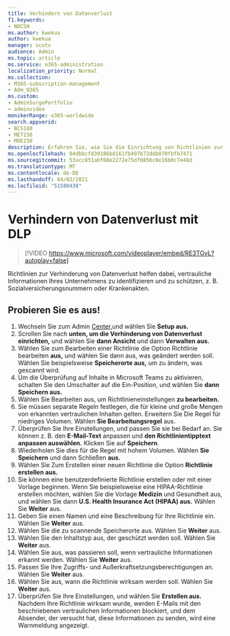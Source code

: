 ```yaml
---
title: Verhindern von Datenverlust
f1.keywords:
- NOCSH
ms.author: kwekua
author: kwekua
manager: scotv
audience: Admin
ms.topic: article
ms.service: o365-administration
localization_priority: Normal
ms.collection:
- M365-subscription-management
- Adm_O365
ms.custom:
- AdminSurgePortfolio
- adminvideo
monikerRange: o365-worldwide
search.appverid:
- BCS160
- MET150
- MOE150
description: Erfahren Sie, wie Sie die Einrichtung von Richtlinien zur Verhinderung von Datenverlust verwalten.
ms.openlocfilehash: 04dbbcfd39186b8161fb497b72ddb070fbfb7471
ms.sourcegitcommit: 53acc851abf68e2272e75df0856c0e16b0c7e48d
ms.translationtype: MT
ms.contentlocale: de-DE
ms.lasthandoff: 04/02/2021
ms.locfileid: "51580438"
---
```

# <a name="prevent-data-loss-with-dlp"></a>Verhindern von Datenverlust mit DLP

> [!VIDEO https://www.microsoft.com/videoplayer/embed/RE3TGvL?autoplay=false]

Richtlinien zur Verhinderung von Datenverlust helfen dabei, vertrauliche Informationen Ihres Unternehmens zu identifizieren und zu schützen, z. B. Sozialversicherungsnummern oder Krankenakten. 

## <a name="try-it"></a>Probieren Sie es aus!

1. Wechseln Sie zum Admin [Center,](https://admin.microsoft.com)und wählen Sie **Setup aus.**
1. Scrollen Sie nach **unten, um die Verhinderung von Datenverlust einrichten,** und wählen Sie **dann Ansicht** und dann **Verwalten aus.**
1. Wählen Sie zum Bearbeiten einer Richtlinie die Option Richtlinie bearbeiten **aus,** und wählen Sie dann aus, was geändert werden soll. Wählen Sie beispielsweise **Speicherorte aus,** um zu ändern, was gescannt wird.
1. Um die Überprüfung auf Inhalte in Microsoft Teams zu aktivieren,  schalten Sie den Umschalter auf die Ein-Position, und wählen Sie **dann Speichern aus.**
1. Wählen Sie Bearbeiten aus, um Richtlinieneinstellungen **zu bearbeiten.**
1. Sie müssen separate Regeln festlegen, die für kleine und große Mengen von erkannten vertraulichen Inhalten gelten. Erweitern Sie Die Regel für niedriges Volumen. Wählen **Sie Bearbeitungsregel** aus.
1. Überprüfen Sie Ihre Einstellungen, und passen Sie sie bei Bedarf an. Sie können z. B. den **E-Mail-Text** anpassen und **den Richtlinientipptext anpassen auswählen.** Klicken Sie auf **Speichern**.
1. Wiederholen Sie dies für die Regel mit hohem Volumen. Wählen **Sie Speichern** und dann Schließen **aus.**
1. Wählen Sie Zum Erstellen einer neuen Richtlinie die Option **Richtlinie erstellen aus.**
1. Sie können eine benutzerdefinierte Richtlinie erstellen oder mit einer Vorlage beginnen. Wenn Sie beispielsweise eine HIPAA-Richtlinie erstellen möchten, wählen Sie die Vorlage **Medizin** und Gesundheit aus, und wählen Sie dann **U.S. Health Insurance Act (HIPAA) aus.** Wählen Sie **Weiter** aus.
1. Geben Sie einen Namen und eine Beschreibung für Ihre Richtlinie ein. Wählen Sie **Weiter** aus.
1. Wählen Sie die zu scannende Speicherorte aus. Wählen Sie **Weiter** aus.
1. Wählen Sie den Inhaltstyp aus, der geschützt werden soll. Wählen Sie **Weiter** aus.
1. Wählen Sie aus, was passieren soll, wenn vertrauliche Informationen erkannt werden. Wählen Sie **Weiter** aus.
1. Passen Sie Ihre Zugriffs- und Außerkraftsetzungsberechtigungen an. Wählen Sie **Weiter** aus.
1. Wählen Sie aus, wann die Richtlinie wirksam werden soll. Wählen Sie **Weiter** aus.
1. Überprüfen Sie Ihre Einstellungen, und wählen Sie **Erstellen aus.** Nachdem Ihre Richtlinie wirksam wurde, werden E-Mails mit den beschriebenen vertraulichen Informationen blockiert, und dem Absender, der versucht hat, diese Informationen zu senden, wird eine Warnmeldung angezeigt.